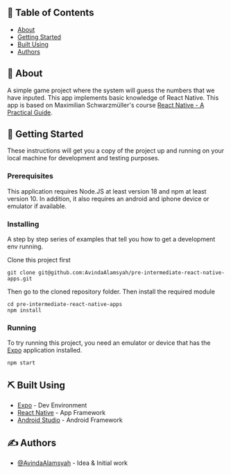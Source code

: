 ## 📝 Table of Contents

- [About](#about)
- [Getting Started](#getting_started)
- [Built Using](#built_using)
- [Authors](#authors)

## 🧐 About <a name = "about"></a>

A simple game project where the system will guess the numbers that we have inputed. This app implements basic knowledge of React Native. This app is based on Maximilian Schwarzmüller's course [React Native - A Practical Guide](https://www.udemy.com/course/react-native-the-practical-guide/).

## 🏁 Getting Started <a name = "getting_started"></a>

These instructions will get you a copy of the project up and running on your local machine for development and testing purposes.

### Prerequisites

This application requires Node.JS at least version 18 and npm at least version 10. In addition, it also requires an android and iphone device or emulator if available.

### Installing

A step by step series of examples that tell you how to get a development env running.

Clone this project first

```
git clone git@github.com:AvindaAlamsyah/pre-intermediate-react-native-apps.git
```

Then go to the cloned repository folder. Then install the required module

```
cd pre-intermediate-react-native-apps
npm install
```

### Running
To try running this project, you need an emulator or device that has the [Expo](https://expo.dev/) application installed.

```
npm start
```

## ⛏️ Built Using <a name = "built_using"></a>

- [Expo](https://expo.dev/) - Dev Environment
- [React Native](https://reactnative.dev/) - App Framework
- [Android Studio](https://developer.android.com/) - Android Framework

## ✍️ Authors <a name = "authors"></a>

- [@AvindaAlamsyah](https://github.com/AvindaAlamsyah) - Idea & Initial work
